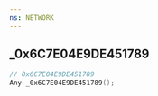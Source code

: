```yaml
---
ns: NETWORK
---
```

## _0x6C7E04E9DE451789

```c
// 0x6C7E04E9DE451789
Any _0x6C7E04E9DE451789();
```

